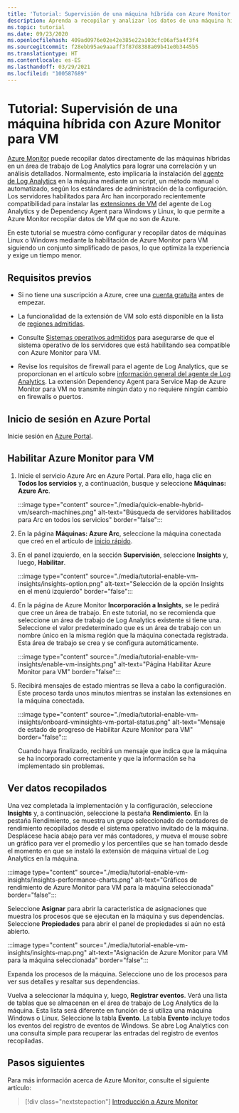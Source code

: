 ```yaml
---
title: 'Tutorial: Supervisión de una máquina híbrida con Azure Monitor para VM'
description: Aprenda a recopilar y analizar los datos de una máquina híbrida en Azure Monitor.
ms.topic: tutorial
ms.date: 09/23/2020
ms.openlocfilehash: 409ad0976e02e42e385e22a103cfc06af5a4f3f4
ms.sourcegitcommit: f28ebb95ae9aaaff3f87d8388a09b41e0b3445b5
ms.translationtype: HT
ms.contentlocale: es-ES
ms.lasthandoff: 03/29/2021
ms.locfileid: "100587689"
---
```

# <a name="tutorial-monitor-a-hybrid-machine-with-azure-monitor-for-vms"></a>Tutorial: Supervisión de una máquina híbrida con Azure Monitor para VM

[Azure Monitor](../overview.md) puede recopilar datos directamente de las máquinas híbridas en un área de trabajo de Log Analytics para lograr una correlación y un análisis detallados. Normalmente, esto implicaría la instalación del [agente de Log Analytics](../../../azure-monitor/agents/agents-overview.md#log-analytics-agent) en la máquina mediante un script, un método manual o automatizado, según los estándares de administración de la configuración. Los servidores habilitados para Arc han incorporado recientemente compatibilidad para instalar las [extensiones de VM](../manage-vm-extensions.md) del agente de Log Analytics y de Dependency Agent para Windows y Linux, lo que permite a Azure Monitor recopilar datos de VM que no son de Azure.

En este tutorial se muestra cómo configurar y recopilar datos de máquinas Linux o Windows mediante la habilitación de Azure Monitor para VM siguiendo un conjunto simplificado de pasos, lo que optimiza la experiencia y exige un tiempo menor.  

## <a name="prerequisites"></a>Requisitos previos

* Si no tiene una suscripción a Azure, cree una [cuenta gratuita](https://azure.microsoft.com/free/?WT.mc_id=A261C142F) antes de empezar.

* La funcionalidad de la extensión de VM solo está disponible en la lista de [regiones admitidas](../overview.md#supported-regions).

* Consulte [Sistemas operativos admitidos](../../../azure-monitor/vm/vminsights-enable-overview.md#supported-operating-systems) para asegurarse de que el sistema operativo de los servidores que está habilitando sea compatible con Azure Monitor para VM.

* Revise los requisitos de firewall para el agente de Log Analytics, que se proporcionan en el artículo sobre [información general del agente de Log Analytics](../../../azure-monitor/agents/log-analytics-agent.md#network-requirements). La extensión Dependency Agent para Service Map de Azure Monitor para VM no transmite ningún dato y no requiere ningún cambio en firewalls o puertos.

## <a name="sign-in-to-azure-portal"></a>Inicio de sesión en Azure Portal

Inicie sesión en [Azure Portal](https://portal.azure.com).

## <a name="enable-azure-monitor-for-vms"></a>Habilitar Azure Monitor para VM

1. Inicie el servicio Azure Arc en Azure Portal. Para ello, haga clic en **Todos los servicios** y, a continuación, busque y seleccione **Máquinas: Azure Arc**.

    :::image type="content" source="./media/quick-enable-hybrid-vm/search-machines.png" alt-text="Búsqueda de servidores habilitados para Arc en todos los servicios" border="false":::

1. En la página **Máquinas: Azure Arc**, seleccione la máquina conectada que creó en el artículo de [inicio rápido](quick-enable-hybrid-vm.md).

1. En el panel izquierdo, en la sección **Supervisión**, seleccione **Insights** y, luego, **Habilitar**.

    :::image type="content" source="./media/tutorial-enable-vm-insights/insights-option.png" alt-text="Selección de la opción Insights en el menú izquierdo" border="false":::

1. En la página de Azure Monitor **Incorporación a Insights**, se le pedirá que cree un área de trabajo. En este tutorial, no se recomienda que seleccione un área de trabajo de Log Analytics existente si tiene una. Seleccione el valor predeterminado que es un área de trabajo con un nombre único en la misma región que la máquina conectada registrada. Esta área de trabajo se crea y se configura automáticamente.

    :::image type="content" source="./media/tutorial-enable-vm-insights/enable-vm-insights.png" alt-text="Página Habilitar Azure Monitor para VM" border="false":::

1. Recibirá mensajes de estado mientras se lleva a cabo la configuración. Este proceso tarda unos minutos mientras se instalan las extensiones en la máquina conectada.

    :::image type="content" source="./media/tutorial-enable-vm-insights/onboard-vminsights-vm-portal-status.png" alt-text="Mensaje de estado de progreso de Habilitar Azure Monitor para VM" border="false":::

    Cuando haya finalizado, recibirá un mensaje que indica que la máquina se ha incorporado correctamente y que la información se ha implementado sin problemas.

## <a name="view-data-collected"></a>Ver datos recopilados

Una vez completada la implementación y la configuración, seleccione **Insights** y, a continuación, seleccione la pestaña **Rendimiento**. En la pestaña Rendimiento, se muestra un grupo seleccionado de contadores de rendimiento recopilados desde el sistema operativo invitado de la máquina. Desplácese hacia abajo para ver más contadores, y mueva el mouse sobre un gráfico para ver el promedio y los percentiles que se han tomado desde el momento en que se instaló la extensión de máquina virtual de Log Analytics en la máquina.

:::image type="content" source="./media/tutorial-enable-vm-insights/insights-performance-charts.png" alt-text="Gráficos de rendimiento de Azure Monitor para VM para la máquina seleccionada" border="false":::

Seleccione **Asignar** para abrir la característica de asignaciones que muestra los procesos que se ejecutan en la máquina y sus dependencias. Seleccione **Propiedades** para abrir el panel de propiedades si aún no está abierto.

:::image type="content" source="./media/tutorial-enable-vm-insights/insights-map.png" alt-text="Asignación de Azure Monitor para VM para la máquina seleccionada" border="false":::

Expanda los procesos de la máquina. Seleccione uno de los procesos para ver sus detalles y resaltar sus dependencias.

Vuelva a seleccionar la máquina y, luego, **Registrar eventos**. Verá una lista de tablas que se almacenan en el área de trabajo de Log Analytics de la máquina. Esta lista será diferente en función de si utiliza una máquina Windows o Linux. Seleccione la tabla **Evento**. La tabla **Evento** incluye todos los eventos del registro de eventos de Windows. Se abre Log Analytics con una consulta simple para recuperar las entradas del registro de eventos recopiladas.

## <a name="next-steps"></a>Pasos siguientes

Para más información acerca de Azure Monitor, consulte el siguiente artículo:

> [!div class="nextstepaction"]
> [Introducción a Azure Monitor](../../../azure-monitor/overview.md)